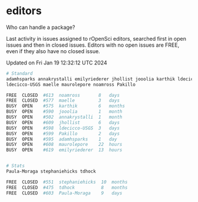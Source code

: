 # editors

Who can handle a package?

Last activity in issues assigned to rOpenSci editors, searched first in open
issues and then in closed issues. Editors with no open issues are FREE, even if
they also have no closed issue.


Updated on Fri Jan 19 12:32:12 UTC 2024

```bash
# Standard
adamhsparks annakrystalli emilyriederer jhollist jooolia karthik ldecicco
ldecicco-USGS maelle maurolepore noamross Pakillo

FREE  CLOSED  #613  noamross       8   days
FREE  CLOSED  #577  maelle         3   days
BUSY  OPEN    #575  karthik        6   months
BUSY  OPEN    #590  jooolia        1   month
BUSY  OPEN    #502  annakrystalli  1   month
BUSY  OPEN    #609  jhollist       6   days
BUSY  OPEN    #598  ldecicco-USGS  3   days
BUSY  OPEN    #599  Pakillo        2   days
BUSY  OPEN    #595  adamhsparks    1   day
BUSY  OPEN    #608  maurolepore    22  hours
BUSY  OPEN    #619  emilyriederer  13  hours


# Stats
Paula-Moraga stephaniehicks tdhock

FREE  CLOSED  #551  stephaniehicks  10  months
FREE  CLOSED  #475  tdhock          8   months
FREE  CLOSED  #603  Paula-Moraga    9   days
```
